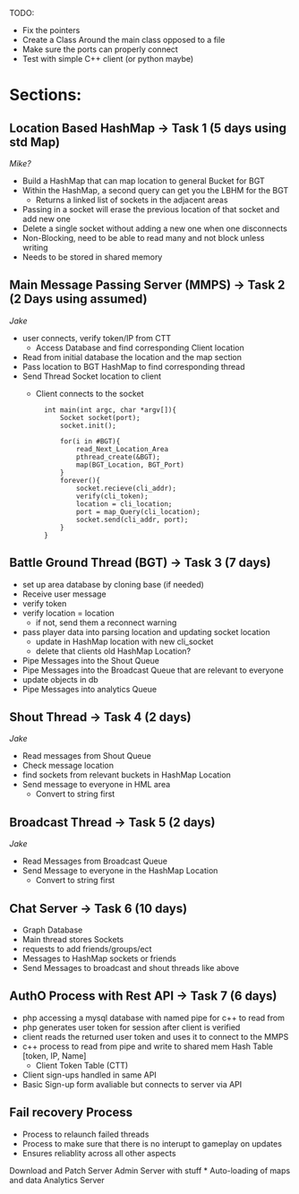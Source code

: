 TODO:

* Fix the pointers 
* Create a Class Around the main class opposed to a file
* Make sure the ports can properly connect
* Test with simple C++ client (or python maybe)
	
# Sections:	

## Location Based HashMap -> Task 1 **(5 days using std Map)**
*Mike?*

* Build a HashMap that can map location to general Bucket for BGT
* Within the HashMap, a second query can get you the LBHM for the BGT
	* Returns a linked list of sockets in the adjacent areas
* Passing in a socket will erase the previous location of that socket and add new one
* Delete a single socket without adding a new one when one disconnects
* Non-Blocking, need to be able to read many and not block unless writing
* Needs to be stored in shared memory

## Main Message Passing Server (MMPS) -> Task 2 **(2 Days using assumed)**
*Jake*

* user connects, verify token/IP from CTT
	* Access Database and find corresponding Client location
* Read from initial database the location and the map section
* Pass location to BGT HashMap to find corresponding thread
* Send Thread Socket location to client
	* Client connects to the socket



			int main(int argc, char *argv[]){
				Socket socket(port);
				socket.init();
				
				for(i in #BGT){
					read_Next_Location_Area
					pthread_create(&BGT);
					map(BGT_Location, BGT_Port)
				}
				forever(){
					socket.recieve(cli_addr);
					verify(cli_token);
					location = cli_location;
					port = map_Query(cli_location);
					socket.send(cli_addr, port);
				}
			}


## Battle Ground Thread (BGT) -> Task 3 **(7 days)**

* set up area database by cloning base (if needed)
* Receive user message
* verify token
* verify location = location
	* if not, send them a reconnect warning
* pass player data into parsing location and updating socket location
	* update in HashMap location with new cli_socket
	* delete that clients old HashMap Location?
* Pipe Messages into the Shout Queue
* Pipe Messages into the Broadcast Queue that are relevant to everyone
* update objects in db
* Pipe Messages into analytics Queue

## Shout Thread -> Task 4 **(2 days)**
*Jake*

* Read messages from Shout Queue
* Check message location
* find sockets from relevant buckets in HashMap Location
* Send message to everyone in HML area 
	* Convert to string first

## Broadcast Thread -> Task 5 **(2 days)**
*Jake*

* Read Messages from Broadcast Queue
* Send Message to everyone in the HashMap Location
	* Convert to string first

## Chat Server -> Task 6 **(10 days)**

* Graph Database
* Main thread stores Sockets
* requests to add friends/groups/ect
* Messages to HashMap sockets or friends 
* Send Messages to broadcast and shout threads like above 


## AuthO Process with Rest API -> Task 7 **(6 days)**

* php accessing a mysql database with named pipe for c++ to read from
* php generates user token for session after client is verified
* client reads the returned user token and uses it to connect to the MMPS 
* c++ process to read from pipe and write to shared mem Hash Table [token, IP, Name]
	* Client Token Table (CTT)	
* Client sign-ups handled in same API
* Basic Sign-up form avaliable but connects to server via API 

## Fail recovery Process 
	
* Process to relaunch failed threads
* Process to make sure that there is no interupt to gameplay on updates	
* Ensures reliablity across all other aspects

Download and Patch Server
Admin Server with stuff
	* Auto-loading of maps and data
Analytics Server


